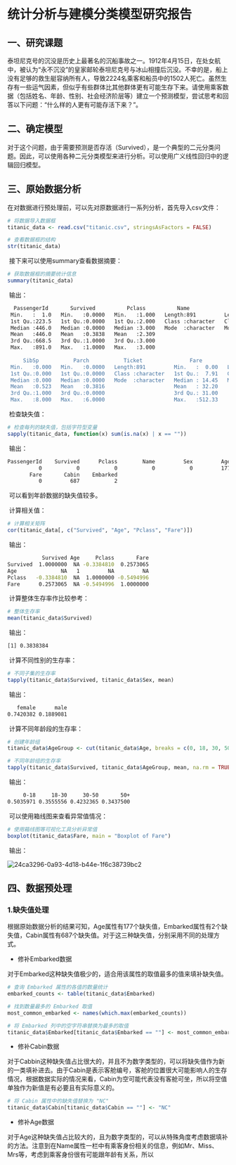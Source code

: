 # 统计分析与建模分类模型研究报告

## 一、研究课题

​		泰坦尼克号的沉没是历史上最著名的沉船事故之⼀。1912年4⽉15⽇，在处⼥航中，被认为“永不沉没”的皇家邮轮泰坦尼克号与冰⼭相撞后沉没。不幸的是，船上没有⾜够的救⽣艇容纳所有⼈，导致2224名乘客和船员中的1502⼈死亡。虽然⽣存有⼀些运⽓因素，但似乎有些群体⽐其他群体更有可能⽣存下来。请使⽤乘客数据（包括姓名、年龄、性别、社会经济阶层等）建⽴⼀个预测模型，尝试思考和回答以下问题：“什么样的⼈更有可能存活下来？”。  

## 二、确定模型

​		对于这个问题，由于需要预测是否存活（Survived），是一个典型的二元分类问题。因此，可以使用各种二元分类模型来进行分析。可以使用广义线性回归中的逻辑回归模型。 

## 三、原始数据分析

​		在对数据进行预处理前，可以先对原数据进行一系列分析，首先导入csv文件：

```R
# 将数据导入数据框
titanic_data <- read.csv("titanic.csv", stringsAsFactors = FALSE)

# 查看数据框的结构
str(titanic_data)
```

​		接下来可以使用summary查看数据摘要：

```R
# 获取数据框的摘要统计信息
summary(titanic_data)
```

​		输出：

```bash
  PassengerId       Survived          Pclass          Name               Sex                 Age       
 Min.   :  1.0   Min.   :0.0000   Min.   :1.000   Length:891         Length:891         Min.   : 0.42  
 1st Qu.:223.5   1st Qu.:0.0000   1st Qu.:2.000   Class :character   Class :character   1st Qu.:20.12  
 Median :446.0   Median :0.0000   Median :3.000   Mode  :character   Mode  :character   Median :28.00  
 Mean   :446.0   Mean   :0.3838   Mean   :2.309                                         Mean   :29.70  
 3rd Qu.:668.5   3rd Qu.:1.0000   3rd Qu.:3.000                                         3rd Qu.:38.00  
 Max.   :891.0   Max.   :1.0000   Max.   :3.000                                         Max.   :80.00  
                                                                                        NA's   :177    
     SibSp           Parch           Ticket               Fare           Cabin             Embarked        
 Min.   :0.000   Min.   :0.0000   Length:891         Min.   :  0.00   Length:891         Length:891        
 1st Qu.:0.000   1st Qu.:0.0000   Class :character   1st Qu.:  7.91   Class :character   Class :character  
 Median :0.000   Median :0.0000   Mode  :character   Median : 14.45   Mode  :character   Mode  :character  
 Mean   :0.523   Mean   :0.3816                      Mean   : 32.20                                        
 3rd Qu.:1.000   3rd Qu.:0.0000                      3rd Qu.: 31.00                                        
 Max.   :8.000   Max.   :6.0000                      Max.   :512.33
```

​		检查缺失值：

```R
# 检查每列的缺失值，包括字符型变量
sapply(titanic_data, function(x) sum(is.na(x) | x == ""))
```

​		输出：

```bash
PassengerId    Survived      Pclass        Name         Sex         Age       SibSp       Parch      Ticket 
          0           0           0           0           0         177           0           0           0 
       Fare       Cabin    Embarked 
          0         687           2 
```

​		可以看到年龄数据的缺失值较多。

​		计算相关值：

```R
# 计算相关矩阵
cor(titanic_data[, c("Survived", "Age", "Pclass", "Fare")])
```

​		输出：

```bash
           Survived Age     Pclass       Fare
Survived  1.0000000  NA -0.3384810  0.2573065
Age              NA   1         NA         NA
Pclass   -0.3384810  NA  1.0000000 -0.5494996
Fare      0.2573065  NA -0.5494996  1.0000000
```



​		计算整体生存率作比较参考：

```R
# 整体生存率
mean(titanic_data$Survived)
```

​		输出：

```bash
[1] 0.3838384
```

​		计算不同性别的生存率：

```R
# 不同子集的生存率
tapply(titanic_data$Survived, titanic_data$Sex, mean)
```

​		输出：

```bash
   female      male 
0.7420382 0.1889081 
```

​		计算不同年龄段的生存率：

```R
# 创建年龄组
titanic_data$AgeGroup <- cut(titanic_data$Age, breaks = c(0, 18, 30, 50, 100), labels = c("0-18", "18-30", "30-50", "50+"))

# 不同年龄组的生存率
tapply(titanic_data$Survived, titanic_data$AgeGroup, mean, na.rm = TRUE)
```

​		输出：

```bash
     0-18     18-30     30-50       50+ 
0.5035971 0.3555556 0.4232365 0.3437500 
```

​		可以使用箱线图来查看异常值情况：

```R
# 使用箱线图等可视化工具分析异常值
boxplot(titanic_data$Fare, main = "Boxplot of Fare")
```

​		输出：

![24ca3296-0a93-4d18-b44e-1f6c38739bc2](G:\桌面\24ca3296-0a93-4d18-b44e-1f6c38739bc2.png)

## 四、数据预处理

### 1.缺失值处理

​		根据原始数据分析的结果可知，Age属性有177个缺失值，Embarked属性有2个缺失值，Cabin属性有687个缺失值。对于这三种缺失值，分别采用不同的处理方式。

- 修补Embarked数据

​		对于Embarked这种缺失值极少的，适合用该属性的取值最多的值来填补缺失值。

```R
# 查询 Embarked 属性的各值的数量统计
embarked_counts <- table(titanic_data$Embarked)

# 找到数量最多的 Embarked 取值
most_common_embarked <- names(which.max(embarked_counts))

# 将 Embarked 列中的空字符串替换为最多的取值
titanic_data$Embarked[titanic_data$Embarked == ""] <- most_common_embarked
```

- 修补Cabin数据

​		对于Cabbin这种缺失值占比很大的，并且不为数字类型的，可以将缺失值作为新的一类填补进去。由于Cabin是表示客舱编号，客舱的位置很大可能影响人的生存情况，根据数据实际的情况来看，Cabin为空可能代表没有客舱可坐，所以将空值单独作为新值是有必要且有实际意义的。

```R
# 将 Cabin 属性中的缺失值替换为 "NC"
titanic_data$Cabin[titanic_data$Cabin == ""] <- "NC"
```

- 修补Age数据

​		对于Age这种缺失值占比较大的，且为数字类型的，可以从特殊角度考虑数据填补的方法。注意到在Name属性一栏中有乘客身份相关的信息，例如Mr、Miss、Mrs等，考虑到乘客身份很有可能跟年龄有关系，所以